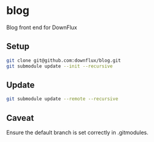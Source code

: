 # blog
Blog front end for DownFlux

## Setup

```bash
git clone git@github.com:downflux/blog.git
git submodule update --init --recursive
```

## Update

```bash
git submodule update --remote --recursive
```

## Caveat

Ensure the default branch is set correctly in .gitmodules.
